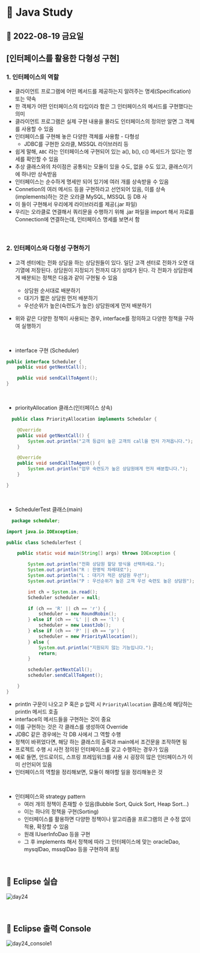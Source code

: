 # 📌 Java Study

## 🔸 2022-08-19 금요일

## [인터페이스를 활용한 다형성 구현]

### 1. 인터페이스의 역할

- 클라이언트 프로그램에 어떤 메서드를 제공하는지 알려주는 명세(Specification) 또는 약속
- 한 객체가 어떤 인터페이스의 타입이라 함은 그 인터페이스의 메서드를 구현했다는 의미
- 클라이언트 프로그램은 실제 구현 내용을 몰라도 인터페이스의 정의만 알면 그 객체를 사용할 수 있음
- 인터페이스를 구현해 놓은 다양한 객체를 사용함 - 다형성
    - JDBC를 구현한 오라클, MSSQL 라이브러리 등
- 쉽게 말해, `ABC` 라는 인터페이스에 구현되어 있는 a(), b(), c() 메서드가 있다는 명세를 확인할 수 있음
- 추상 클래스와의 차이점은 공통되는 모듈이 있을 수도, 없을 수도 있고, 클래스이기에 하나만 상속받음
- 인터페이스는 순수하게 명세만 되어 있기에 여러 개를 상속받을 수 있음
- Connetion의 여러 메서드 등을 구현하라고 선언되어 있음, 이를 상속(implements)하는 것은 오라클 MySQL, MSSQL 등 DB 사
- 이 들이 구현해서 우리에게 라이브러리를 제공(.jar 파일)
- 우리는 오라클로 연결해서 쿼리문을 수행하기 위해 .jar 파일을 import 해서 자료를 Connection에 연결하는데, 인터페이스 명세를 보면서 함

<br>

### 2. 인터페이스와 다형성 구현하기

- 고객 센터에는 전화 상담을 하는 상담원들이 있다. 일단 고객 센터로 전화가 오면 대기열에 저장된다. 상담원이 지정되기 전까지 대기 상태가 된다. 각 전화가 상담원에게 배분되는 정책은 다음과 같이 구현될 수 있음
    - 상담원 순서대로 배분하기
    - 대기가 짧은 상담원 먼저 배분하기
    - 우선순위가 높은(숙련도가 높은) 상담원에게 먼저 배분하기

- 위와 같은 다양한 정책이 사용되는 경우, interface를 정의하고 다양한 정책을 구하여 실행하기

<br>

- interface 구현 (Scheduler)

```java
public interface Scheduler {
    public void getNextCall();

    public void sendCallToAgent();
}
```

<br>

- priorityAllocation 클래스(인터페이스 상속)

```java
  public class PriorityAllocation implements Scheduler {

    @Override
    public void getNextCall() {
        System.out.println("고객 등급이 높은 고객의 call을 먼저 가져옵니다.");
    }

    @Override
    public void sendCallToAgent() {
        System.out.println("업무 숙련도가 높은 상담원에게 먼저 배분합니다.");
    }

}
```

<br>

- SchedulerTest 클래스(main)

```java
  package scheduler;

import java.io.IOException;

public class SchedulerTest {

    public static void main(String[] args) throws IOException {

        System.out.println("전화 상담원 할당 방식을 선택하세요.");
        System.out.println("R : 한명씩 차례대로");
        System.out.println("L : 대기가 적은 상담원 우선");
        System.out.println("P : 우선순위가 높은 고객 우선 숙련도 높은 상담원");

        int ch = System.in.read();
        Scheduler scheduler = null;

        if (ch == 'R' || ch == 'r') {
            scheduler = new RoundRobin();
        } else if (ch == 'L' || ch == 'l') {
            scheduler = new LeastJob();
        } else if (ch == 'P' || ch == 'p') {
            scheduler = new PriorityAllocation();
        } else {
            System.out.println("지원되지 않는 기능입니다.");
            return;
        }

        scheduler.getNextCall();
        scheduler.sendCallToAgent();

    }
}
```

- println 구문이 나오고 P 혹은 p 입력 시 `PriorityAllocation` 클래스에 해당하는 println 메서드 호출
- interface의 메서드들을 구현하는 것이 중요
- 이를 구현하는 것은 각 클래스를 생성하여 Override
- JDBC 같은 경우에는 각 DB 사에서 그 역할 수행
- 정책이 바뀌었다면, 해당 하는 클래스의 출력과 main에서 조건문을 조작하면 됨
- 프로젝트 수행 시 사전 정의된 인터페이스를 갖고 수행하는 경우가 있음
- 예로 들면, 안드로이드, 스프링 프레임워크를 사용 시 굉장히 많은 인터페이스가 이미 선언되어 있음
- 인터페이스의 역할을 정리해보면, 모듈이 해야할 일을 정리해놓은 것

<br>

- 인터페이스와 strategy pattern
    - 여러 개의 정책이 존재할 수 있음(Bubble Sort, Quick Sort, Heap Sort...)
    - 이는 하나의 정책을 구현(Sorting)
    - 인터페이스를 활용하면 다양한 정책이나 알고리즘을 프로그램의 큰 수정 없이 적용, 확장할 수 있음
    - 원래 IUserInfoDao 등을 구현
    - 그 후 implements 해서 정책에 따라 그 인터페이스에 맞는 oracleDao, mysqlDao, mssqlDao 등을 구현하여 포팅

<br>

## 🔖 Eclipse 실습

![day24](https://user-images.githubusercontent.com/79084294/185746311-13fc76bd-0656-4bbc-87d6-8e8be788f72e.png)

<br>

## 🔖 Eclipse 출력 Console

![day24_console1](https://user-images.githubusercontent.com/79084294/185746315-f1f62757-97ef-46bb-a0b6-15ccc2d823b5.png)

